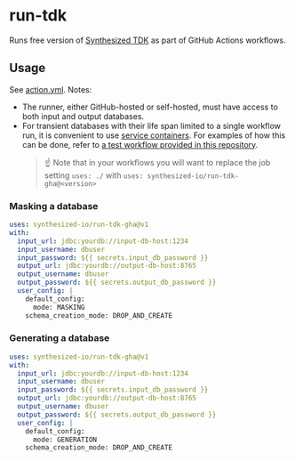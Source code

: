 # run-tdk
Runs free version of [Synthesized TDK](https://docs.synthesized.io/tdk/latest/) as part of GitHub Actions workflows.

## Usage

See [action.yml](action.yml). Notes:
- The runner, either GitHub-hosted or self-hosted, must have access to both input and output databases.
- For transient databases with their life span limited to a single workflow run, it is convenient to
  use [service containers](https://docs.github.com/en/actions/using-containerized-services/about-service-containers).
  For examples of how this can be done, refer to [a test workflow provided in this repository](.github/workflows/run-tdk-test.yml).
  > :point_up: Note that in your workflows you will want to replace the job setting `uses: ./` with `uses: synthesized-io/run-tdk-gha@<version>`

### Masking a database
```yaml
uses: synthesized-io/run-tdk-gha@v1
with:
  input_url: jdbc:yourdb://input-db-host:1234
  input_username: dbuser
  input_password: ${{ secrets.input_db_password }}
  output_url: jdbc:yourdb://output-db-host:8765
  output_username: dbuser
  output_password: ${{ secrets.output_db_password }}
  user_config: |
    default_config:
      mode: MASKING
    schema_creation_mode: DROP_AND_CREATE
```

### Generating a database
```yaml
uses: synthesized-io/run-tdk-gha@v1
with:
  input_url: jdbc:yourdb://input-db-host:1234
  input_username: dbuser
  input_password: ${{ secrets.input_db_password }}
  output_url: jdbc:yourdb://output-db-host:8765
  output_username: dbuser
  output_password: ${{ secrets.output_db_password }}
  user_config: |
    default_config:
      mode: GENERATION
    schema_creation_mode: DROP_AND_CREATE
```
